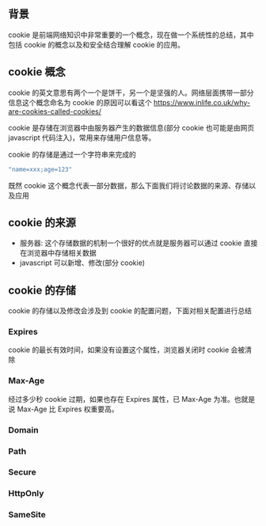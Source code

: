 ## 背景

cookie 是前端网络知识中非常重要的一个概念，现在做一个系统性的总结，其中包括 cookie 的概念以及和安全结合理解 cookie 的应用。

## cookie 概念

cookie 的英文意思有两个一个是饼干，另一个是坚强的人。网络层面携带一部分信息这个概念命名为 cookie 的原因可以看这个
https://www.inlife.co.uk/why-are-cookies-called-cookies/

cookie 是存储在浏览器中由服务器产生的数据信息(部分 cookie 也可能是由网页 javascript 代码注入)，常用来存储用户信息等。

cookie 的存储是通过一个字符串来完成的

```javascript
"name=xxx;age=123"

```

既然 cookie 这个概念代表一部分数据，那么下面我们将讨论数据的来源、存储以及应用

## cookie 的来源

- 服务器: 这个存储数据的机制一个很好的优点就是服务器可以通过 cookie 直接在浏览器中存储相关数据
- javascript 可以新增、修改(部分 cookie)

## cookie 的存储

cookie 的存储以及修改会涉及到 cookie 的配置问题，下面对相关配置进行总结

### Expires

cookie 的最长有效时间，如果没有设置这个属性，浏览器关闭时 cookie 会被清除

### Max-Age

经过多少秒 cookie 过期，如果也存在 Expires 属性，已 Max-Age 为准。也就是说 Max-Age 比 Expires 权重要高。

### Domain

### Path

### Secure

### HttpOnly

### SameSite



